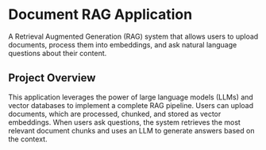 # Document RAG Application
A Retrieval Augmented Generation (RAG) system that allows users to upload documents, process them into embeddings, and ask natural language questions about their content.

## Project Overview

This application leverages the power of large language models (LLMs) and vector databases to implement a complete RAG pipeline. Users can upload documents, which are processed, chunked, and stored as vector embeddings. When users ask questions, the system retrieves the most relevant document chunks and uses an LLM to generate answers based on the context.
